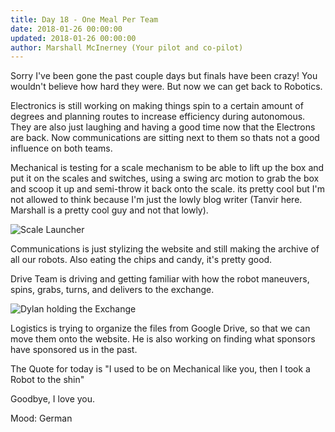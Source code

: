 ```yaml
---
title: Day 18 - One Meal Per Team
date: 2018-01-26 00:00:00
updated: 2018-01-26 00:00:00
author: Marshall McInerney (Your pilot and co-pilot)
---
```


Sorry I've been gone the past couple days but finals have been crazy! You wouldn't believe how hard they were. But now we can get back to Robotics.

Electronics is still working on making things spin to a certain amount of degrees and planning routes to increase efficiency during autonomous. They are also just laughing and having a good time now that the Electrons are back. Now communications are sitting next to them so thats not a good influence on both teams.

Mechanical is testing for a scale mechanism to be able to lift up the box and put it on the scales and switches, using a swing arc motion to grab the box and scoop it up and semi-throw it back onto the scale. its pretty cool but I'm not allowed to think because I'm just the lowly blog writer (Tanvir here. Marshall is a pretty cool guy and not that lowly).

![Scale Launcher](/images/20180126/scale-launcher.jpg)

Communications is just stylizing the website and still making the archive of all our robots. Also eating the chips and candy, it's pretty good.

Drive Team is driving and getting familiar with how the robot maneuvers, spins, grabs, turns, and delivers to the exchange.

![Dylan holding the Exchange](/images/20180126/dylan-one-handing-the-exchange.jpg)

Logistics is trying to organize the files from Google Drive, so that we can move them onto the website. He is also working on finding what sponsors have sponsored us in the past.

The Quote for today is "I used to be on Mechanical like you, then I took a Robot to the shin"

Goodbye, I love you.

Mood: German